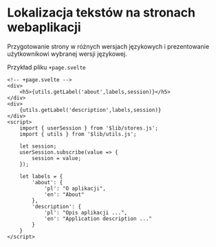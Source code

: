 # Lokalizacja tekstów na stronach webaplikacji

Przygotowanie strony w różnych wersjach językowych i prezentowanie użytkownikowi wybranej wersji językowej.


Przykład pliku `+page.svelte` 
```
<!-- +page.svelte -->
<div>
    <h5>{utils.getLabel('about',labels,session)}</h5>
</div>
<div>
    {utils.getLabel('description',labels,session)}
</div>
<script>
    import { userSession } from '$lib/stores.js';
    import { utils } from '$lib/utils.js';
    
    let session;
    userSession.subscribe(value => {
        session = value;
    });

    let labels = {
        'about': {
            'pl': "O aplikacji",
            'en': "About"
        },
        'description': {
            'pl': "Opis aplikacji ...",
            'en': "Application description ..."
        }
    }
</script>
```